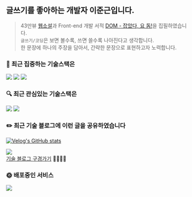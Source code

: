 <!--
**Jxxunnn/jxxunnn** is a ✨ _special_ ✨ repository because its `README.md` (this file) appears on your GitHub profile.

Here are some ideas to get you started:

- 🔭 I’m currently working on ...
- 🌱 I’m currently learning ...
- 👯 I’m looking to collaborate on ...
- 🤔 I’m looking for help with ...
- 💬 Ask me about ...
- 📫 How to reach me: ...
- 😄 Pronouns: ...
- ⚡ Fun fact: ...
-->

## 글쓰기를 좋아하는 개발자 이준근입니다.
> 43만뷰 [웹소설](https://page.kakao.com/content/54615154)과 Front-end 개발 서적 [DOM - 잡았다, 요 돔!](https://ridibooks.com/books/2773000061?_s=search&_q=%EC%9E%A1%EC%95%98%EB%8B%A4+%EC%9A%94&_rdt_sid=search&_rdt_idx=0)을 집필하였습니다.<br/>
> `글쓰기/코딩`은 보면 볼수록, 쓰면 쓸수록 나아진다고 생각합니다.<br/>
> 한 문장에 하나의 주장을 담아서, 간략한 문장으로 표현하고자 노력합니다.

### 🎯 최근 집중하는 기술스택은 
<div>  
  <img src="https://img.shields.io/badge/Next.js-000000?style=for-the-badge&logo=Next.js&logoColor=white"/>       
  <img src="https://img.shields.io/badge/TypeScript-blue?style=for-the-badge&logo=TypeScript&logoColor=black">
  <img src="https://img.shields.io/badge/React_Query-FF4154?style=for-the-badge&logo=ReactQuery&logoColor=white" /> 
</div>

### 🔍 최근 관심있는 기술스택은 
<div>
  <img src="https://img.shields.io/badge/shadcn%2Fui-000000?style=for-the-badge&logo=shadcnui&logoColor=white" />  
  <img src="https://img.shields.io/badge/Storybook-FF4785?style=for-the-badge&logo=storybook&logoColor=white">
</div>

### ✏️ 최근 기술 블로그에 이런 글을 공유하였습니다
[![Velog's GitHub stats](https://velog-readme-stats.vercel.app/api/list?name=jxxunnn)](https://velog.io/@jxxunnn)

<a href="https://velog.io/@jxxunnn" target="_blank"><img src="https://img.shields.io/badge/Velog-20C997?style=flat-square&logo=velog&logoColor=white"/></a><br/>
[기술 블로그 구경가기](https://velog.io/@jxxunnn)  🏃🏻‍♀️💨

### 🌞 배포중인 서비스

<div>
  <a href="https://tarotnyang.me/" target="_blank">
    <img src="https://img.shields.io/badge/Deploy-타로냥 | AI%20타로로%20보는%20오늘의%20운세%20&%20무료%20상담-7A6DF1"/>
  </a>
</div>
<br/>

